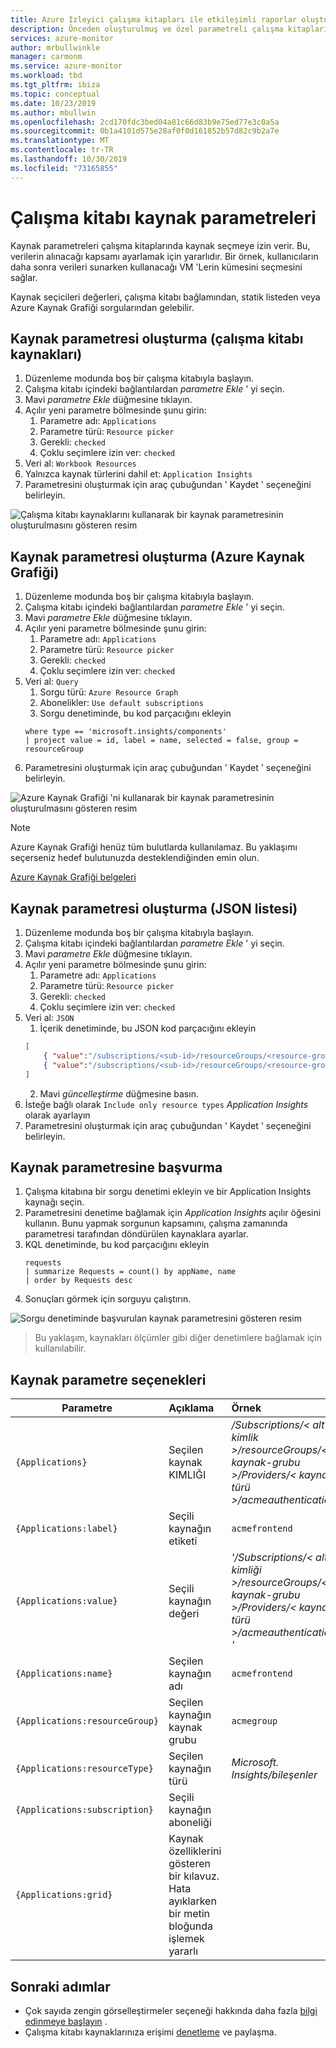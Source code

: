 ```yaml
---
title: Azure Izleyici çalışma kitapları ile etkileşimli raporlar oluşturma | Kaynak parametreleri | Microsoft docs
description: Önceden oluşturulmuş ve özel parametreli çalışma kitapları ile karmaşık raporlamayı kolaylaştırın
services: azure-monitor
author: mrbullwinkle
manager: carmonm
ms.service: azure-monitor
ms.workload: tbd
ms.tgt_pltfrm: ibiza
ms.topic: conceptual
ms.date: 10/23/2019
ms.author: mbullwin
ms.openlocfilehash: 2cd170fdc3bed04a81c66d83b9e75ed77e3c0a5a
ms.sourcegitcommit: 0b1a4101d575e28af0f0d161852b57d82c9b2a7e
ms.translationtype: MT
ms.contentlocale: tr-TR
ms.lasthandoff: 10/30/2019
ms.locfileid: "73165855"
---
```

# <a name="workbook-resource-parameters"></a>Çalışma kitabı kaynak parametreleri

Kaynak parametreleri çalışma kitaplarında kaynak seçmeye izin verir. Bu, verilerin alınacağı kapsamı ayarlamak için yararlıdır. Bir örnek, kullanıcıların daha sonra verileri sunarken kullanacağı VM 'Lerin kümesini seçmesini sağlar.

Kaynak seçicileri değerleri, çalışma kitabı bağlamından, statik listeden veya Azure Kaynak Grafiği sorgularından gelebilir.

## <a name="creating-a-resource-parameter-workbook-resources"></a>Kaynak parametresi oluşturma (çalışma kitabı kaynakları)
1. Düzenleme modunda boş bir çalışma kitabıyla başlayın.
2. Çalışma kitabı içindeki bağlantılardan _parametre Ekle_ ' yi seçin.
3. Mavi _parametre Ekle_ düğmesine tıklayın.
4. Açılır yeni parametre bölmesinde şunu girin:
    1. Parametre adı: `Applications`
    2. Parametre türü: `Resource picker`
    3. Gerekli: `checked`
    4. Çoklu seçimlere izin ver: `checked`
5. Veri al: `Workbook Resources`
6. Yalnızca kaynak türlerini dahil et: `Application Insights`
7. Parametresini oluşturmak için araç çubuğundan ' Kaydet ' seçeneğini belirleyin.

![Çalışma kitabı kaynaklarını kullanarak bir kaynak parametresinin oluşturulmasını gösteren resim](./media/workbooks-resources/resource-create.png)

## <a name="creating-a-resource-parameter-azure-resource-graph"></a>Kaynak parametresi oluşturma (Azure Kaynak Grafiği)
1. Düzenleme modunda boş bir çalışma kitabıyla başlayın.
2. Çalışma kitabı içindeki bağlantılardan _parametre Ekle_ ' yi seçin.
3. Mavi _parametre Ekle_ düğmesine tıklayın.
4. Açılır yeni parametre bölmesinde şunu girin:
    1. Parametre adı: `Applications`
    2. Parametre türü: `Resource picker`
    3. Gerekli: `checked`
    4. Çoklu seçimlere izin ver: `checked`
5. Veri al: `Query`
    1. Sorgu türü: `Azure Resource Graph`
    2. Abonelikler: `Use default subscriptions`
    3. Sorgu denetiminde, bu kod parçacığını ekleyin
    ```kusto
    where type == 'microsoft.insights/components'
    | project value = id, label = name, selected = false, group = resourceGroup
    ```
7. Parametresini oluşturmak için araç çubuğundan ' Kaydet ' seçeneğini belirleyin.

![Azure Kaynak Grafiği 'ni kullanarak bir kaynak parametresinin oluşturulmasını gösteren resim](./media/workbooks-resources/resource-query.png)

> [!NOTE]
> Azure Kaynak Grafiği henüz tüm bulutlarda kullanılamaz. Bu yaklaşımı seçerseniz hedef bulutunuzda desteklendiğinden emin olun.

[Azure Kaynak Grafiği belgeleri](https://docs.microsoft.com/azure/governance/resource-graph/overview)

## <a name="creating-a-resource-parameter--json-list"></a>Kaynak parametresi oluşturma (JSON listesi)
1. Düzenleme modunda boş bir çalışma kitabıyla başlayın.
2. Çalışma kitabı içindeki bağlantılardan _parametre Ekle_ ' yi seçin.
3. Mavi _parametre Ekle_ düğmesine tıklayın.
4. Açılır yeni parametre bölmesinde şunu girin:
    1. Parametre adı: `Applications`
    2. Parametre türü: `Resource picker`
    3. Gerekli: `checked`
    4. Çoklu seçimlere izin ver: `checked`
5. Veri al: `JSON`
    1. İçerik denetiminde, bu JSON kod parçacığını ekleyin
    ```json
    [
        { "value":"/subscriptions/<sub-id>/resourceGroups/<resource-group>/providers/<resource-type>/acmeauthentication", "label": "acmeauthentication", "selected":true, "group":"Acme Backend" },
        { "value":"/subscriptions/<sub-id>/resourceGroups/<resource-group>/providers/<resource-type>/acmeweb", "label": "acmeweb", "selected":false, "group":"Acme Frontend" }
    ]
    ```
    2. Mavi _güncelleştirme_ düğmesine basın.
6. İsteğe bağlı olarak `Include only resource types` _Application Insights_ olarak ayarlayın
7. Parametresini oluşturmak için araç çubuğundan ' Kaydet ' seçeneğini belirleyin.

## <a name="referencing-a-resource-parameter"></a>Kaynak parametresine başvurma
1. Çalışma kitabına bir sorgu denetimi ekleyin ve bir Application Insights kaynağı seçin.
2. Parametresini denetime bağlamak için _Application Insights_ açılır öğesini kullanın. Bunu yapmak sorgunun kapsamını, çalışma zamanında parametresi tarafından döndürülen kaynaklara ayarlar.
4. KQL denetiminde, bu kod parçacığını ekleyin
    ```kusto
    requests
    | summarize Requests = count() by appName, name
    | order by Requests desc
    ```
5. Sonuçları görmek için sorguyu çalıştırın. 

![Sorgu denetiminde başvurulan kaynak parametresini gösteren resim](./media/workbooks-resources/resource-reference.png)

> Bu yaklaşım, kaynakları ölçümler gibi diğer denetimlere bağlamak için kullanılabilir.

## <a name="resource-parameter-options"></a>Kaynak parametre seçenekleri
| Parametre | Açıklama | Örnek |
| ------------- |:-------------|:-------------|
| `{Applications}` | Seçilen kaynak KIMLIĞI | _/Subscriptions/< alt kimlik >/resourceGroups/< kaynak-grubu >/Providers/< kaynak türü >/acmeauthentication_ |
| `{Applications:label}` | Seçili kaynağın etiketi | `acmefrontend` |
| `{Applications:value}` | Seçili kaynağın değeri | _'/Subscriptions/< alt kimliği >/resourceGroups/< kaynak-grubu >/Providers/< kaynak türü >/acmeauthentication '_ |
| `{Applications:name}` | Seçilen kaynağın adı | `acmefrontend` |
| `{Applications:resourceGroup}` | Seçilen kaynağın kaynak grubu | `acmegroup` |
| `{Applications:resourceType}` | Seçilen kaynağın türü | _Microsoft. Insights/bileşenler_ |
| `{Applications:subscription}` | Seçili kaynağın aboneliği |  |
| `{Applications:grid}` | Kaynak özelliklerini gösteren bir kılavuz. Hata ayıklarken bir metin bloğunda işlemek yararlı  |  |

## <a name="next-steps"></a>Sonraki adımlar

* Çok sayıda zengin görselleştirmeler seçeneği hakkında daha fazla [bilgi edinmeye başlayın](workbooks-visualizations.md) .
* Çalışma kitabı kaynaklarınıza erişimi [denetleme](workbooks-access-control.md) ve paylaşma.